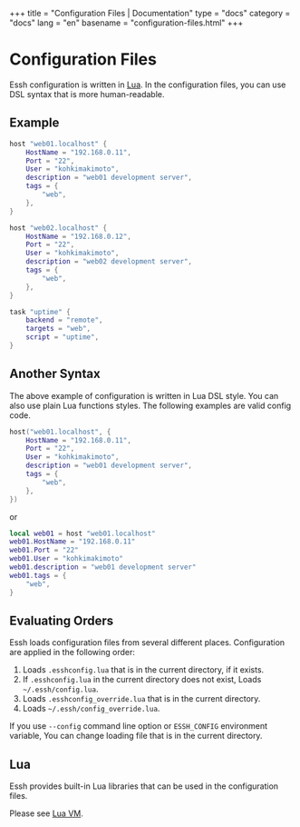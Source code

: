 +++
title = "Configuration Files | Documentation"
type = "docs"
category = "docs"
lang = "en"
basename = "configuration-files.html"
+++

# Configuration Files

Essh configuration is written in [Lua](https://www.lua.org/). In the configuration files, you can use DSL syntax that is more human-readable.

## Example

~~~lua
host "web01.localhost" {
    HostName = "192.168.0.11",
    Port = "22",
    User = "kohkimakimoto",
    description = "web01 development server",
    tags = {
        "web",
    },
}

host "web02.localhost" {
    HostName = "192.168.0.12",
    Port = "22",
    User = "kohkimakimoto",
    description = "web02 development server",
    tags = {
        "web",
    },
}

task "uptime" {
    backend = "remote",
    targets = "web",
    script = "uptime",
}
~~~

## Another Syntax

The above example of configuration is written in Lua DSL style. You can also use plain Lua functions styles. The following examples are valid config code.

~~~lua
host("web01.localhost", {
    HostName = "192.168.0.11",
    Port = "22",
    User = "kohkimakimoto",
    description = "web01 development server",
    tags = {
        "web",
    },
})
~~~

or

~~~lua
local web01 = host "web01.localhost"
web01.HostName = "192.168.0.11"
web01.Port = "22"
web01.User = "kohkimakimoto"
web01.description = "web01 development server"
web01.tags = {
    "web",
}
~~~

## Evaluating Orders

Essh loads configuration files from several different places. Configuration are applied in the following order:

1. Loads `.esshconfig.lua` that is in the current directory, if it exists.
1. If `.esshconfig.lua` in the current directory does not exist, Loads `~/.essh/config.lua`.
1. Loads `.esshconfig_override.lua` that is in the current directory.
1. Loads `~/.essh/config_override.lua`.

If you use `--config` command line option or `ESSH_CONFIG` environment variable, You can change loading file that is in the current directory.

## Lua

Essh provides built-in Lua libraries that can be used in the configuration files.

Please see [Lua VM](lua-vm.html).
